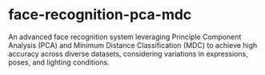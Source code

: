 # face-recognition-pca-mdc
An advanced face recognition system leveraging Principle Component Analysis (PCA) and Minimum Distance Classification (MDC) to achieve high accuracy across diverse datasets, considering variations in expressions, poses, and lighting conditions.
